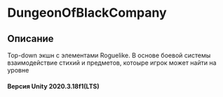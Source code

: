 # DungeonOfBlackCompany

## Описание

Top-down экшн с элементами Roguelike. В основе боевой системы взаимодействие стихий и предметов, котоыре игрок может найти на уровне

#### Версия Unity 2020.3.18f1(LTS)


